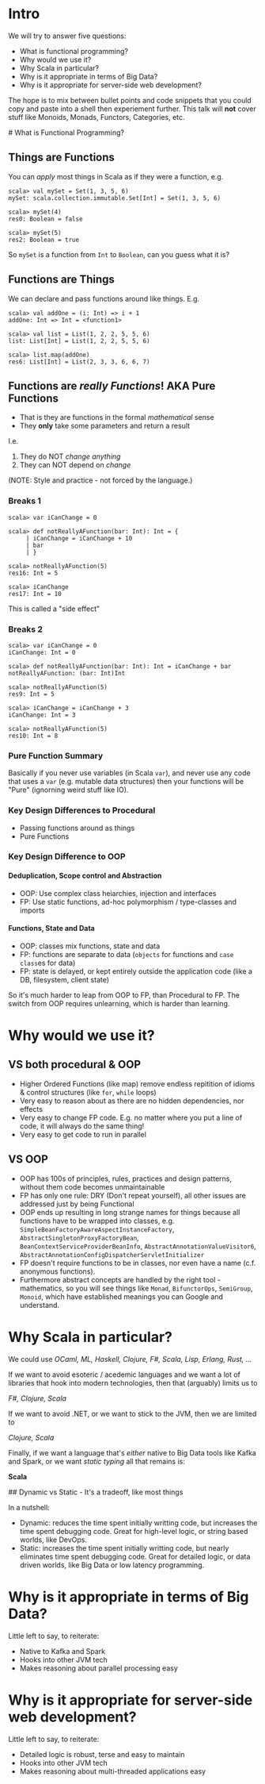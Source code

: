 # Intro

We will try to answer five questions:

 - What is functional programming?
 - Why would we use it?
 - Why Scala in particular?
 - Why is it appropriate in terms of Big Data?
 - Why is it appropriate for server-side web development?

The hope is to mix between bullet points and code snippets that you could copy and paste into a shell then experiement further.  This talk will **not** cover stuff like Monoids, Monads, Functors, Categories, etc.

# What is Functional Programming?

## Things are Functions

You can *apply* most things in Scala as if they were a function, e.g.

```
scala> val mySet = Set(1, 3, 5, 6)
mySet: scala.collection.immutable.Set[Int] = Set(1, 3, 5, 6)

scala> mySet(4)
res0: Boolean = false

scala> mySet(5)
res2: Boolean = true
```

So `mySet` is a function from `Int` to `Boolean`, can you guess what it is?

## Functions are Things

We can declare and pass functions around like things. E.g.

```
scala> val addOne = (i: Int) => i + 1
addOne: Int => Int = <function1>

scala> val list = List(1, 2, 2, 5, 5, 6)
list: List[Int] = List(1, 2, 2, 5, 5, 6)

scala> list.map(addOne)
res6: List[Int] = List(2, 3, 3, 6, 6, 7)
```

## Functions are *really Functions*! AKA Pure Functions

 - That is they are functions in the formal *mathematical* sense
 - They **only** take some parameters and return a result

I.e.

1. They do NOT *change anything*
2. They can NOT depend on *change*

(NOTE: Style and practice - not forced by the language.)

### Breaks 1

```
scala> var iCanChange = 0

scala> def notReallyAFunction(bar: Int): Int = {
     | iCanChange = iCanChange + 10
     | bar
     | }
     
scala> notReallyAFunction(5)
res16: Int = 5

scala> iCanChange
res17: Int = 10
```

This is called a "side effect"

### Breaks 2

```
scala> var iCanChange = 0
iCanChange: Int = 0

scala> def notReallyAFunction(bar: Int): Int = iCanChange + bar
notReallyAFunction: (bar: Int)Int

scala> notReallyAFunction(5)
res9: Int = 5

scala> iCanChange = iCanChange + 3
iCanChange: Int = 3

scala> notReallyAFunction(5)
res10: Int = 8
```

### Pure Function Summary

Basically if you never use variables (in Scala `var`), and never use any code that uses a `var` (e.g. mutable data structures) then your functions will be "Pure" (ignorning weird stuff like IO).

### Key Design Differences to Procedural

 - Passing functions around as things
 - Pure Functions

### Key Design Difference to OOP

#### Deduplication, Scope control and Abstraction

 - OOP: Use complex class heiarchies, injection and interfaces
 - FP: Use static functions, ad-hoc polymorphism / type-classes and imports

#### Functions, State and Data

 - OOP: classes mix functions, state and data
 - FP: functions are separate to data (`objects` for functions and `case class`es for data)
 - FP: state is delayed, or kept entirely outside the application code (like a DB, filesystem, client state)

So it's much harder to leap from OOP to FP, than Procedural to FP. The switch from OOP requires unlearning, which is harder than learning.

# Why would we use it?

## VS both procedural & OOP

 - Higher Ordered Functions (like map) remove endless repitition of idioms & control structures (like `for`, `while` loops)
 - Very easy to reason about as there are no hidden dependencies, nor effects
 - Very easy to change FP code. E.g. no matter where you put a line of code, it will always do the same thing!
 - Very easy to get code to run in parallel

## VS OOP

 - OOP has 100s of principles, rules, practices and design patterns, without them code becomes unmaintainable
 - FP has only one rule: DRY (Don't repeat yourself), all other issues are addressed just by being Functional
 - OOP ends up resulting in long strange names for things because all functions have to be wrapped into classes, e.g. `SimpleBeanFactoryAwareAspectInstanceFactory`, `AbstractSingletonProxyFactoryBean`, `BeanContextServiceProviderBeanInfo`, `AbstractAnnotationValueVisitor6`, `AbstractAnnotationConfigDispatcherServletInitializer`
 - FP doesn't require functions to be in classes, nor even have a name (c.f. anonymous functions). 
 - Furthermore abstract concepts are handled by the right tool - mathematics, so you will see things like `Monad`, `BifunctorOps`, `SemiGroup`, `Monoid`, which have established meanings you can Google and understand.

# Why Scala in particular?

We could use *OCaml, ML, Haskell, Clojure, F#, Scala, Lisp, Erlang, Rust, ...*

If we want to avoid esoteric / acedemic languages and we want a lot of libraries that hook into modern technologies, then that (arguably) limits us to

*F#, Clojure, Scala*

If we want to avoid .NET, or we want to stick to the JVM, then we are limited to

*Clojure, Scala*

Finally, if we want a language that's *either* native to Big Data tools like Kafka and Spark, or we want *static typing* all that remains is:

**Scala**

## Dynamic vs Static - It's a tradeoff, like most things

In a nutshell:

 - Dynamic: reduces the time spent initially writting code, but increases the time spent debugging code. Great for high-level logic, or string based worlds, like DevOps.
 - Static: increases the time spent initially writting code, but nearly eliminates time spent debugging code.  Great for detailed logic, or data driven worlds, like Big Data or low latency programming.

# Why is it appropriate in terms of Big Data?

Little left to say, to reiterate:

 - Native to Kafka and Spark
 - Hooks into other JVM tech
 - Makes reasoning about parallel processing easy

# Why is it appropriate for server-side web development?

Little left to say, to reiterate:

 - Detailed logic is robust, terse and easy to maintain
 - Hooks into other JVM tech
 - Makes reasoning about multi-threaded applications easy



